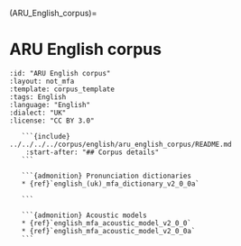 
(ARU_English_corpus)=
# ARU English corpus

``````{corpus} ARU English corpus
:id: "ARU English corpus"
:layout: not_mfa
:template: corpus_template
:tags: English
:language: "English"
:dialect: "UK"
:license: "CC BY 3.0"

   ```{include} ../../../../corpus/english/aru_english_corpus/README.md
    :start-after: "## Corpus details"
   ```

   ```{admonition} Pronunciation dictionaries
   * {ref}`english_(uk)_mfa_dictionary_v2_0_0a`

   ```

   ```{admonition} Acoustic models
   * {ref}`english_mfa_acoustic_model_v2_0_0`
   * {ref}`english_mfa_acoustic_model_v2_0_0a`
   ```
``````
